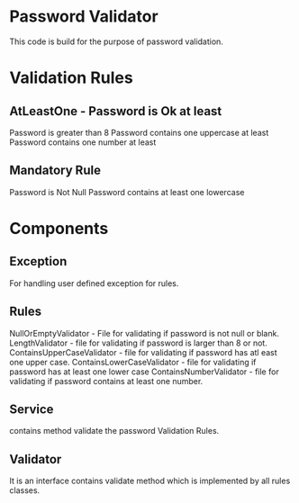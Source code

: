 # Password Validator

This code is build for the purpose of password validation.

# Validation Rules

## AtLeastOne - Password is Ok at least
Password is greater than 8 
Password contains one uppercase at least
Password contains one number at least

## Mandatory Rule
Password is Not Null 
Password contains at least one lowercase

# Components

## Exception
For handling user defined exception for rules.

## Rules
NullOrEmptyValidator - File for validating if password is not null or blank.
LengthValidator - file for validating if password is larger than 8 or not.
ContainsUpperCaseValidator - file for validating if password has atl east one upper case.
ContainsLowerCaseValidator - file for validating if password has at least one lower case
ContainsNumberValidator - file for validating if password contains at least one number.

## Service
contains method validate the password Validation Rules.

## Validator
It is an interface contains validate method which is implemented by all rules classes.